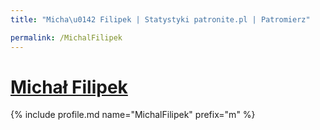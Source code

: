 ```yaml
---
title: "Micha\u0142 Filipek | Statystyki patronite.pl | Patromierz"

permalink: /MichalFilipek
---
```


# [Michał Filipek](https://patronite.pl/MichalFilipek)

{% include profile.md name="MichalFilipek" prefix="m" %}
